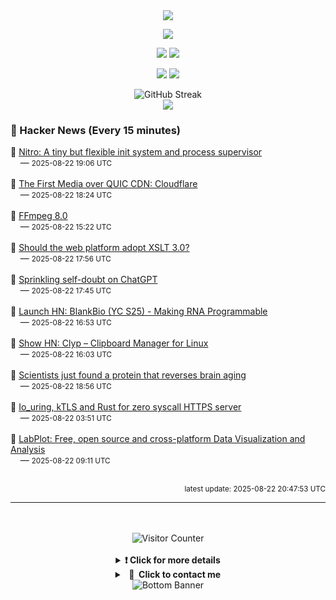 <div align="center">
  <img src="https://readme-typing-svg.herokuapp.com?font=Fira+Code&weight=600&size=19&duration=3000&pause=1000&color=F7931A&center=true&vCenter=true&width=600&lines=%F0%9F%91%8B+Hi+%2C++I'm+(+Esmaeil+Asadi+%3C%3D%3E+%D8%A7%D8%B3%D9%80%D9%85%D9%80%D8%A7%D8%B9%D9%80%DB%8C%D9%80%D9%84+%D8%A7%D8%B3%D9%80%D8%AF%DB%8C+)"/>
</div>

<p align="center">
  <img src="http://github-profile-summary-cards.vercel.app/api/cards/profile-details?username=Null-Err0r&theme=gruvbox" />
</p>
<p align="center">
  <img src="http://github-profile-summary-cards.vercel.app/api/cards/repos-per-language?username=Null-Err0r&theme=gruvbox" />
  <img src="http://github-profile-summary-cards.vercel.app/api/cards/most-commit-language?username=Null-Err0r&theme=gruvbox" />
</p>
<p align="center">
  <img src="http://github-profile-summary-cards.vercel.app/api/cards/stats?username=Null-Err0r&theme=gruvbox" />
  <img src="http://github-profile-summary-cards.vercel.app/api/cards/productive-time?username=Null-Err0r&theme=gruvbox&utcOffset=8" />
</p>
<div align="center">
  <img src="https://streak-stats.demolab.com/?user=null-err0r&theme=gruvbox" alt="GitHub Streak" />
</div>
<div align="center">
  <img src="https://github-profile-trophy.vercel.app/?username=Null-Err0r&theme=gruvbox&no-frame=true&margin-w=15&margin-h=15&row=2&column=4" />
</div>


### 📰 Hacker News (Every 15 minutes)

<!-- HACKER_NEWS_START -->
🔹 <a href='https://git.vuxu.org/nitro/about/' target='_blank' rel='noopener noreferrer'>Nitro: A tiny but flexible init system and process supervisor</a><br>&nbsp;&nbsp;&nbsp;&nbsp;— <small>2025-08-22 19:06 UTC</small><br><br>
🔹 <a href='https://moq.dev/blog/first-cdn/' target='_blank' rel='noopener noreferrer'>The First Media over QUIC CDN: Cloudflare</a><br>&nbsp;&nbsp;&nbsp;&nbsp;— <small>2025-08-22 18:24 UTC</small><br><br>
🔹 <a href='https://ffmpeg.org/index.html#pr8.0' target='_blank' rel='noopener noreferrer'>FFmpeg 8.0</a><br>&nbsp;&nbsp;&nbsp;&nbsp;— <small>2025-08-22 15:22 UTC</small><br><br>
🔹 <a href='https://github.com/whatwg/html/issues/11578' target='_blank' rel='noopener noreferrer'>Should the web platform adopt XSLT 3.0?</a><br>&nbsp;&nbsp;&nbsp;&nbsp;— <small>2025-08-22 17:56 UTC</small><br><br>
🔹 <a href='https://justin.searls.co/posts/sprinkling-self-doubt-on-chatgpt/' target='_blank' rel='noopener noreferrer'>Sprinkling self-doubt on ChatGPT</a><br>&nbsp;&nbsp;&nbsp;&nbsp;— <small>2025-08-22 17:45 UTC</small><br><br>
🔹 <a href='#' target='_blank' rel='noopener noreferrer'>Launch HN: BlankBio (YC S25) - Making RNA Programmable</a><br>&nbsp;&nbsp;&nbsp;&nbsp;— <small>2025-08-22 16:53 UTC</small><br><br>
🔹 <a href='https://github.com/murat-cileli/clyp' target='_blank' rel='noopener noreferrer'>Show HN: Clyp – Clipboard Manager for Linux</a><br>&nbsp;&nbsp;&nbsp;&nbsp;— <small>2025-08-22 16:03 UTC</small><br><br>
🔹 <a href='https://www.sciencedaily.com/releases/2025/08/250820000808.htm' target='_blank' rel='noopener noreferrer'>Scientists just found a protein that reverses brain aging</a><br>&nbsp;&nbsp;&nbsp;&nbsp;— <small>2025-08-22 18:56 UTC</small><br><br>
🔹 <a href='https://blog.habets.se/2025/04/io-uring-ktls-and-rust-for-zero-syscall-https-server.html' target='_blank' rel='noopener noreferrer'>Io_uring, kTLS and Rust for zero syscall HTTPS server</a><br>&nbsp;&nbsp;&nbsp;&nbsp;— <small>2025-08-22 03:51 UTC</small><br><br>
🔹 <a href='https://labplot.org/' target='_blank' rel='noopener noreferrer'>LabPlot: Free, open source and cross-platform Data Visualization and Analysis</a><br>&nbsp;&nbsp;&nbsp;&nbsp;— <small>2025-08-22 09:11 UTC</small><br><br>
<!-- HACKER_NEWS_END -->

<p align="right"><small>latest update: 
<!-- HACKER_NEWS_LAST_UPDATED -->2025-08-22 20:47:53 UTC<!-- /HACKER_NEWS_LAST_UPDATED -->
</small></p>

<hr>

<div align="center">
  <br> </br>
  <img src="https://ghvc.kabelkultur.se/?username=null-err0r&abbreviated=true&color=ff5500&label=%E2%81%AE%20%E2%81%AE%E2%81%AE%20%E2%81%AE%E2%81%AE%20%20%F0%9F%91%80%20%E2%81%AE%20%E2%81%AE%E2%81%AE%20%E2%81%AE%E2%81%AEVisitor%E2%81%AE%20%E2%81%AE%E2%81%AE%20%E2%81%AE%E2%81%AE%20%F0%9F%91%80%E2%81%AE%20%E2%81%AE%E2%81%AE%20%E2%81%AE%E2%81%AE%E2%81%AE%20%E2%81%AE%E2%81%AE%20%E2%81%AE%E2%81%AE⁮⁮" alt="Visitor Counter" />
  <br> </br>
</div>
<details align="center">
<summary> <b> ❗️ Click for more details</b> </summary>
<br>
<div align="center">
  <a href="https://next.ossinsight.io/widgets/official/analyze-user-contribution-time-distribution?user_id=19436819&period=all_times" target="_blank" style="display: block;">
    <picture>
      <source media="(prefers-color-scheme: dark)" srcset="https://next.ossinsight.io/widgets/official/analyze-user-contribution-time-distribution/thumbnail.png?user_id=19436819&period=all_times&image_size=auto&color_scheme=dark" width="700" height="auto">
      <img alt="Contribution Time Distribution" src="https://next.ossinsight.io/widgets/official/analyze-user-contribution-time-distribution/thumbnail.png?user_id=19436819&period=all_times&image_size=auto&color_scheme=dark" width="700" height="auto">
    </picture>
  </a>
</div>
<div align="center">
  <a href="https://next.ossinsight.io/widgets/official/compose-user-dashboard-stats?user_id=19436819" target="_blank" style="display: block;">
    <picture>
      <source media="(prefers-color-scheme: dark)" srcset="https://next.ossinsight.io/widgets/official/compose-user-dashboard-stats/thumbnail.png?user_id=19436819&image_size=auto&color_scheme=dark" width="700" height="auto">
      <img alt="Dashboard Stats" src="https://next.ossinsight.io/widgets/official/compose-user-dashboard-stats/thumbnail.png?user_id=19436819&image_size=auto&color_scheme=dark" width="700" height="auto">
    </picture>
  </a>
</div>
<div align="center">
  <a href="https://next.ossinsight.io/widgets/official/compose-org-activity-map?activity=stars&role=stars&owner_id=19436819&period=past_12_months" target="_blank" style="display: block;">
    <picture>
      <source media="(prefers-color-scheme: dark)" srcset="https://next.ossinsight.io/widgets/official/compose-org-activity-map/thumbnail.png?activity=stars&role=stars&owner_id=19436819&period=past_12_months&image_size=4x7&color_scheme=dark" width="700" height="auto">
      <img alt="Geographical Distribution" src="https://next.ossinsight.io/widgets/official/compose-org-activity-map/thumbnail.png?activity=stars&role=stars&owner_id=19436819&period=past_12_months&image_size=4x7&color_scheme=dark" width="700" height="auto">
    </picture>
  </a>
</div>
<div align="center">
  <img src="https://github-readme-activity-graph.vercel.app/graph?username=Null-Err0r&theme=gruvbox" alt="Activity Graph" />
</div>
<br>
</details>
<details align="center">
<summary> <b>  💬  Click to contact me</b> </summary>
<br>
<div align="center">
  <br><br>
  <a href="https://t.me/NullError_ir" target="_blank">
    <img src="https://img.shields.io/badge/Telegram-black?style=for-the-badge&logo=Telegram" alt="Telegram" />
  </a>
</div>
<br>
</details>
<div align="center">
  <img src="https://raw.githubusercontent.com/Trilokia/Trilokia/379277808c61ef204768a61bbc5d25bc7798ccf1/bottom_header.svg" alt="Bottom Banner" />
</div>



